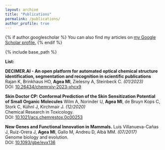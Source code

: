 ```yaml
---
layout: archive
title: "Publications"
permalink: /publications/
author_profile: true
---
```


{% if author.googlescholar %}
  You can also find my articles on <u><a href="{{author.googlescholar}}">my Google Scholar profile</a>.</u>
{% endif %}

{% include base_path %}  

**List:**  

**DECIMER.AI - An open platform for automated optical chemical structure identification, segmentation and recognition in scientific publications** Rajan K, Brinkhaus HO, **Agea MI**, Zielesny A, Steinbeck C. _(01/2023)_ <br>
DOI: [10.26434/chemrxiv-2023-xhcx9](https://doi.org/10.26434/chemrxiv-2023-xhcx9) <br>

**Skin Doctor CP: Conformal Prediction of the Skin Sensitization Potential of Small Organic Molecules** Wilm A, Norinder U, **Agea MI**, de Bruyn Kops C, Stork C, Kühnl J, Kirchmair J. _(12/2020)_ <br>
Chemical Research in Toxicology. <br>
DOI: [10.1021/acs.chemrestox.0c00253](https://pubs.acs.org/doi/10.1021/acs.chemrestox.0c00253) <br>

**New Genes and Functional Innovation in Mammals.** Luis Villanueva-Cañas J, Ruiz-Orera J, **Agea MI**, Gallo M, Andreu D, Albà MM. _(07/2017)_ <br>
Genome biology and evolution. <br>
DOI: [10.1093/gbe/evx136](https://academic.oup.com/gbe/article/9/7/1886/3983271) <br>
